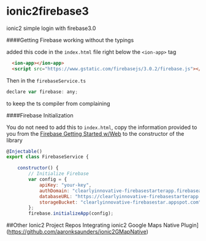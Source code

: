 # ionic2firebase3
ionic2 simple login with firebase3.0

####Getting Firebase working without the typings

added this code in the `index.html` file right below the `<ion-app>` tag

```HTML
  <ion-app></ion-app>
  <script src="https://www.gstatic.com/firebasejs/3.0.2/firebase.js"></script>
  ```
  
  Then in the `firebaseService.ts`
  
  ```javascript
  declare var firebase: any;
  ```
  
  to keep the ts compiler from complaining
  
####Firebase Initialization

You do not need to add this to `index.html`, copy the information provided to you from the [Firebase Getting Started w/Web](https://firebase.google.com/docs/web/setup) to the constructor of the library

```Javascript
@Injectable()
export class FirebaseService {

    constructor() {
        // Initialize Firebase
        var config = {
            apiKey: "your-key",
            authDomain: "clearlyinnovative-firebasestarterapp.firebaseapp.com",
            databaseURL: "https://clearlyinnovative-firebasestarterapp.firebaseio.com",
            storageBucket: "clearlyinnovative-firebasestar.appspot.com",
        };
        firebase.initializeApp(config);
```

##Other Ionic2 Project Repos
Integrating ionic2 Google Maps Native Plugin](https://github.com/aaronksaunders/ionic2GMapNative)
